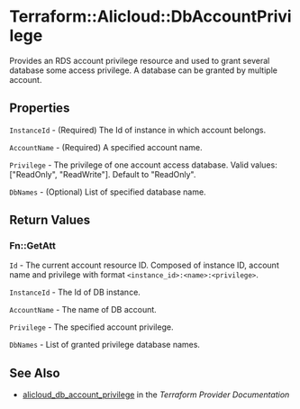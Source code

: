 # Terraform::Alicloud::DbAccountPrivilege

Provides an RDS account privilege resource and used to grant several database some access privilege. A database can be granted by multiple account.

## Properties

`InstanceId` - (Required) The Id of instance in which account belongs.

`AccountName` - (Required) A specified account name.

`Privilege` - The privilege of one account access database. Valid values: ["ReadOnly", "ReadWrite"]. Default to "ReadOnly".

`DbNames` - (Optional) List of specified database name.


## Return Values

### Fn::GetAtt

`Id` - The current account resource ID. Composed of instance ID, account name and privilege with format `<instance_id>:<name>:<privilege>`.

`InstanceId` - The Id of DB instance.

`AccountName` - The name of DB account.

`Privilege` - The specified account privilege.

`DbNames` - List of granted privilege database names.

## See Also

* [alicloud_db_account_privilege](https://www.terraform.io/docs/providers/alicloud/r/db_account_privilege.html) in the _Terraform Provider Documentation_